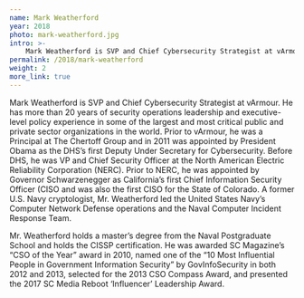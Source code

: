 ```yaml
---
name: Mark Weatherford
year: 2018
photo: mark-weatherford.jpg
intro: >-
    Mark Weatherford is SVP and Chief Cybersecurity Strategist at vArmour. He has more than 20 years of security operations leadership and executive-level policy experience in some of the largest and most critical public and private sector organizations in the world. Prior to vArmour, he was a Principal at The Chertoff Group and in 2011 was appointed by President Obama as the DHS’s first Deputy Under Secretary for Cybersecurity.
permalink: /2018/mark-weatherford
weight: 2
more_link: true
---
```

Mark Weatherford is SVP and Chief Cybersecurity Strategist at vArmour. He has more than 20 years of security operations leadership and executive-level policy experience in some of the largest and most critical public and private sector organizations in the world. Prior to vArmour, he was a Principal at The Chertoff Group and in 2011 was appointed by President Obama as the DHS’s first Deputy Under Secretary for Cybersecurity. Before DHS, he was VP and Chief Security Officer at the North American Electric Reliability Corporation (NERC). Prior to NERC, he was appointed by Governor Schwarzenegger as California’s first Chief Information Security Officer (CISO and was also the first CISO for the State of Colorado. A former U.S. Navy cryptologist, Mr. Weatherford led the United States Navy’s Computer Network Defense operations and the Naval Computer Incident Response Team.

Mr. Weatherford holds a master’s degree from the Naval Postgraduate School and holds the CISSP certification. He was awarded SC Magazine’s “CSO of the Year” award in 2010, named one of the “10 Most Influential People in Government Information Security” by GovInfoSecurity in both 2012 and 2013, selected for the 2013 CSO Compass Award, and presented the 2017 SC Media Reboot ‘Influencer’ Leadership Award.